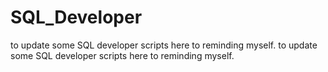 # SQL_Developer
to update some SQL developer scripts here to reminding myself. 
to update some SQL developer scripts here to reminding myself. 
